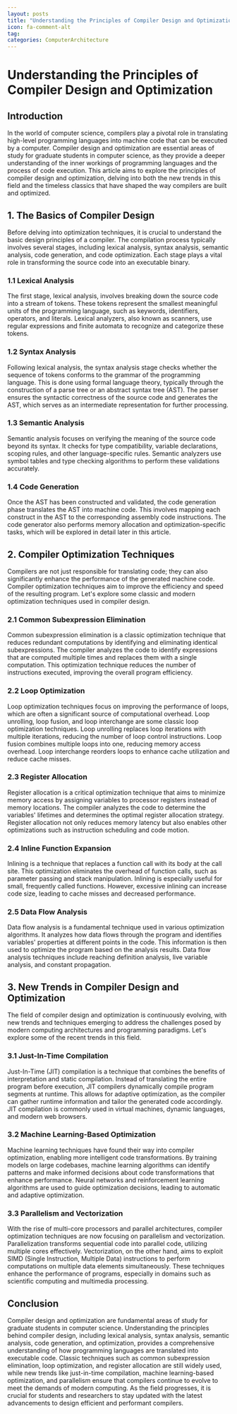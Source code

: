 ```yaml
---
layout: posts
title: "Understanding the Principles of Compiler Design and Optimization"
icon: fa-comment-alt
tag:      
categories: ComputerArchitecture
---
```



# Understanding the Principles of Compiler Design and Optimization

## Introduction
In the world of computer science, compilers play a pivotal role in translating high-level programming languages into machine code that can be executed by a computer. Compiler design and optimization are essential areas of study for graduate students in computer science, as they provide a deeper understanding of the inner workings of programming languages and the process of code execution. This article aims to explore the principles of compiler design and optimization, delving into both the new trends in this field and the timeless classics that have shaped the way compilers are built and optimized.

## 1. The Basics of Compiler Design
Before delving into optimization techniques, it is crucial to understand the basic design principles of a compiler. The compilation process typically involves several stages, including lexical analysis, syntax analysis, semantic analysis, code generation, and code optimization. Each stage plays a vital role in transforming the source code into an executable binary.

### 1.1 Lexical Analysis
The first stage, lexical analysis, involves breaking down the source code into a stream of tokens. These tokens represent the smallest meaningful units of the programming language, such as keywords, identifiers, operators, and literals. Lexical analyzers, also known as scanners, use regular expressions and finite automata to recognize and categorize these tokens.

### 1.2 Syntax Analysis
Following lexical analysis, the syntax analysis stage checks whether the sequence of tokens conforms to the grammar of the programming language. This is done using formal language theory, typically through the construction of a parse tree or an abstract syntax tree (AST). The parser ensures the syntactic correctness of the source code and generates the AST, which serves as an intermediate representation for further processing.

### 1.3 Semantic Analysis
Semantic analysis focuses on verifying the meaning of the source code beyond its syntax. It checks for type compatibility, variable declarations, scoping rules, and other language-specific rules. Semantic analyzers use symbol tables and type checking algorithms to perform these validations accurately.

### 1.4 Code Generation
Once the AST has been constructed and validated, the code generation phase translates the AST into machine code. This involves mapping each construct in the AST to the corresponding assembly code instructions. The code generator also performs memory allocation and optimization-specific tasks, which will be explored in detail later in this article.

## 2. Compiler Optimization Techniques
Compilers are not just responsible for translating code; they can also significantly enhance the performance of the generated machine code. Compiler optimization techniques aim to improve the efficiency and speed of the resulting program. Let's explore some classic and modern optimization techniques used in compiler design.

### 2.1 Common Subexpression Elimination
Common subexpression elimination is a classic optimization technique that reduces redundant computations by identifying and eliminating identical subexpressions. The compiler analyzes the code to identify expressions that are computed multiple times and replaces them with a single computation. This optimization technique reduces the number of instructions executed, improving the overall program efficiency.

### 2.2 Loop Optimization
Loop optimization techniques focus on improving the performance of loops, which are often a significant source of computational overhead. Loop unrolling, loop fusion, and loop interchange are some classic loop optimization techniques. Loop unrolling replaces loop iterations with multiple iterations, reducing the number of loop control instructions. Loop fusion combines multiple loops into one, reducing memory access overhead. Loop interchange reorders loops to enhance cache utilization and reduce cache misses.

### 2.3 Register Allocation
Register allocation is a critical optimization technique that aims to minimize memory access by assigning variables to processor registers instead of memory locations. The compiler analyzes the code to determine the variables' lifetimes and determines the optimal register allocation strategy. Register allocation not only reduces memory latency but also enables other optimizations such as instruction scheduling and code motion.

### 2.4 Inline Function Expansion
Inlining is a technique that replaces a function call with its body at the call site. This optimization eliminates the overhead of function calls, such as parameter passing and stack manipulation. Inlining is especially useful for small, frequently called functions. However, excessive inlining can increase code size, leading to cache misses and decreased performance.

### 2.5 Data Flow Analysis
Data flow analysis is a fundamental technique used in various optimization algorithms. It analyzes how data flows through the program and identifies variables' properties at different points in the code. This information is then used to optimize the program based on the analysis results. Data flow analysis techniques include reaching definition analysis, live variable analysis, and constant propagation.

## 3. New Trends in Compiler Design and Optimization
The field of compiler design and optimization is continuously evolving, with new trends and techniques emerging to address the challenges posed by modern computing architectures and programming paradigms. Let's explore some of the recent trends in this field.

### 3.1 Just-In-Time Compilation
Just-In-Time (JIT) compilation is a technique that combines the benefits of interpretation and static compilation. Instead of translating the entire program before execution, JIT compilers dynamically compile program segments at runtime. This allows for adaptive optimization, as the compiler can gather runtime information and tailor the generated code accordingly. JIT compilation is commonly used in virtual machines, dynamic languages, and modern web browsers.

### 3.2 Machine Learning-Based Optimization
Machine learning techniques have found their way into compiler optimization, enabling more intelligent code transformations. By training models on large codebases, machine learning algorithms can identify patterns and make informed decisions about code transformations that enhance performance. Neural networks and reinforcement learning algorithms are used to guide optimization decisions, leading to automatic and adaptive optimization.

### 3.3 Parallelism and Vectorization
With the rise of multi-core processors and parallel architectures, compiler optimization techniques are now focusing on parallelism and vectorization. Parallelization transforms sequential code into parallel code, utilizing multiple cores effectively. Vectorization, on the other hand, aims to exploit SIMD (Single Instruction, Multiple Data) instructions to perform computations on multiple data elements simultaneously. These techniques enhance the performance of programs, especially in domains such as scientific computing and multimedia processing.

## Conclusion
Compiler design and optimization are fundamental areas of study for graduate students in computer science. Understanding the principles behind compiler design, including lexical analysis, syntax analysis, semantic analysis, code generation, and optimization, provides a comprehensive understanding of how programming languages are translated into executable code. Classic techniques such as common subexpression elimination, loop optimization, and register allocation are still widely used, while new trends like just-in-time compilation, machine learning-based optimization, and parallelism ensure that compilers continue to evolve to meet the demands of modern computing. As the field progresses, it is crucial for students and researchers to stay updated with the latest advancements to design efficient and performant compilers.